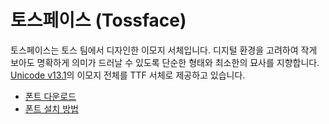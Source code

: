 # 토스페이스 (Tossface)

토스페이스는 토스 팀에서 디자인한 이모지 서체입니다.
디지털 환경을 고려하여 작게 보아도 명확하게 의미가 드러날 수 있도록 단순한 형태와 최소한의 묘사를 지향합니다. [Unicode v13.1](https://unicode.org/emoji/charts-13.1/emoji-released.html)의 이모지 전체를 TTF 서체로 제공하고 있습니다.

- [폰트 다운로드](https://github.com/toss/tossface/releases/tag/v1.1)
- [폰트 설치 방법](https://support.apple.com/ko-kr/HT201749)
